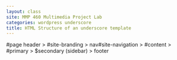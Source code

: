 ```yaml
---
layout: class
site: MMP 460 Multimedia Project Lab
categories: wordpress underscore
title: HTML Structure of an underscore template
---
```


#page 
        header
        > #site-branding
        > nav#site-navigation
        > #content
        > #primary
        > $secondary (sidebar)
        > footer
